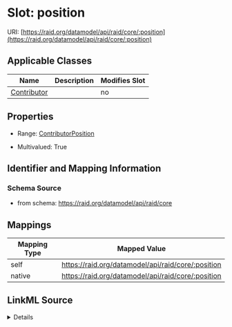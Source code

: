 

# Slot: position



URI: [https://raid.org/datamodel/api/raid/core/:position](https://raid.org/datamodel/api/raid/core/:position)



<!-- no inheritance hierarchy -->





## Applicable Classes

| Name | Description | Modifies Slot |
| --- | --- | --- |
| [Contributor](../classes/Contributor.md) |  |  no  |







## Properties

* Range: [ContributorPosition](../classes/ContributorPosition.md)

* Multivalued: True





## Identifier and Mapping Information







### Schema Source


* from schema: https://raid.org/datamodel/api/raid/core




## Mappings

| Mapping Type | Mapped Value |
| ---  | ---  |
| self | https://raid.org/datamodel/api/raid/core/:position |
| native | https://raid.org/datamodel/api/raid/core/:position |




## LinkML Source

<details>
```yaml
name: position
from_schema: https://raid.org/datamodel/api/raid/core
rank: 1000
alias: position
owner: Contributor
domain_of:
- Contributor
range: ContributorPosition
multivalued: true

```
</details>